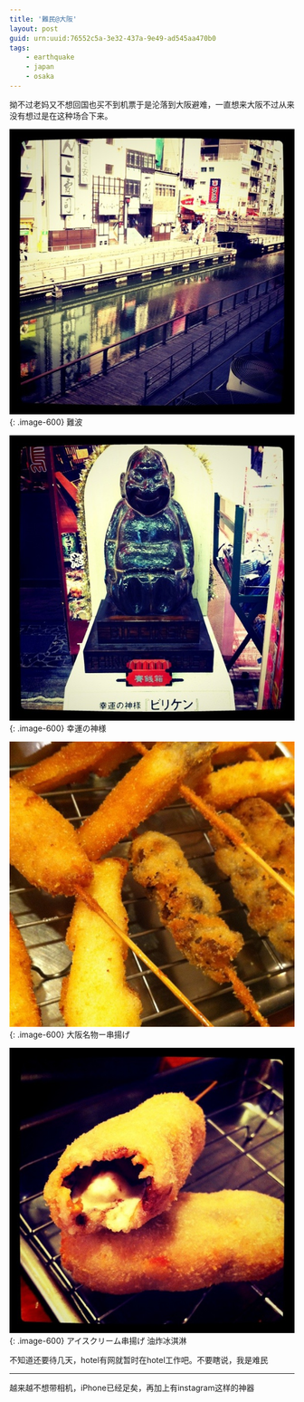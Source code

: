 ```yaml
---
title: '難民@大阪'
layout: post
guid: urn:uuid:76552c5a-3e32-437a-9e49-ad545aa470b0
tags:
    - earthquake
    - japan
    - osaka
---
```


拗不过老妈又不想回国也买不到机票于是沦落到大阪避难，一直想来大阪不过从来没有想过是在这种场合下来。

!["難波"](/media/files/2011/03/19/nanba.jpg){: .image-600}
難波

!["幸運の神様"](/media/files/2011/03/19/lucky-god.jpg){: .image-600}
幸運の神様

!["大阪名物ー串揚げ"](/media/files/2011/03/19/skewer.jpg){: .image-600}
大阪名物ー串揚げ

!["アイスクリーム串揚げ"](/media/files/2011/03/19/skewer-icecream.jpg){: .image-600}
アイスクリーム串揚げ 油炸冰淇淋

不知道还要待几天，hotel有网就暂时在hotel工作吧。不要瞎说，我是难民

---
越来越不想带相机，iPhone已经足矣，再加上有instagram这样的神器

